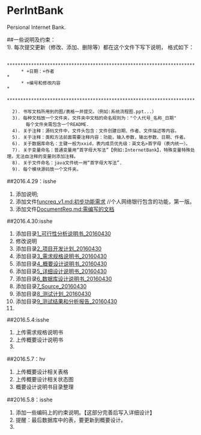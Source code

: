 # PerIntBank  
Persional Internet Bank.

##一些说明及约束：  
      1). 每次提交更新（修改、添加、删除等）都在这个文件下写下说明， 格式如下：  
      
      　　**********************************************************************  
      　　* +日期：+作者                                                       *  
      　　* +编号和修改内容                                                    *  
      　　**********************************************************************    
      
      2). 书写文档所用到的图/表格一并提交。（例如:系统流程图.ppt...）    
      3). 每种文档放一个文件夹，文件夹中文档的命名规则为："个人代号_名称_日期"  
           每个文件夹需包含一个README.  
      4). 关于注释：源码文件中，文件头包含：文件创建日期、作者、文件描述等内容。
      5). 关于注释：类和方法前面需要注释内容：功能，输入参数，输出参数、日期、作者。  
      6). 关于数据库命名：主键一般为xxid，表内成员优先级：英文名>首字母（表内统一）。
      7). 关于变量命名：普通变量用“首字母大写法”【例如:InternetBank】，特殊变量特殊处理。无法自注释的变量则添加注释。  
      8). 关于文件命名：java文件统一用“首字母大写法”.
      9). 每个模块源码放一个文件夹。
      
      
##2016.4.29：isshe  
1. 添加说明;  
2. 添加文件[funcreq_v1.md:初步功能需求](https://github.com/OurScream/PerIntBank/blob/master/funcreq.md)                 //个人网络银行包含的功能，第一版。  
3. 添加文件[DocumentReq.md:需编写的文档](https://github.com/OurScream/PerIntBank/blob/master/DocumentReq_v1.md)  
  

##2016.4.30:isshe  
1. 添加目录[1_可行性分析说明书_20160430](https://github.com/OurScream/PerIntBank/tree/master/1_%E5%8F%AF%E8%A1%8C%E6%80%A7%E7%A0%94%E7%A9%B6%E6%8A%A5%E5%91%8A_20160430)  
2. 修改说明  
3. 添加目录[2_项目开发计划_20160430](https://github.com/OurScream/PerIntBank/tree/master/2_%E9%A1%B9%E7%9B%AE%E5%BC%80%E5%8F%91%E8%AE%A1%E5%88%92_20160430)  
4. 添加目录[3_需求规格说明书_20160430](https://github.com/OurScream/PerIntBank/tree/master/3_%E9%9C%80%E6%B1%82%E8%A7%84%E6%A0%BC%E8%AF%B4%E6%98%8E%E4%B9%A6_20160430)  
5. 添加目录[4_概要设计说明书_20160430](https://github.com/OurScream/PerIntBank/tree/master/4_%E6%A6%82%E8%A6%81%E8%AE%BE%E8%AE%A1%E8%AF%B4%E6%98%8E%E4%B9%A6_20160430)  
6. 添加目录[5_详细设计说明书_20160430](https://github.com/OurScream/PerIntBank/tree/master/5_%E8%AF%A6%E7%BB%86%E8%AE%BE%E8%AE%A1%E8%AF%B4%E6%98%8E%E4%B9%A6_20160430)  
7. 添加目录[6_数据库设计说明书_20160430](https://github.com/OurScream/PerIntBank/tree/master/6_%E6%95%B0%E6%8D%AE%E5%BA%93%E8%AE%BE%E8%AE%A1%E8%AF%B4%E6%98%8E%E4%B9%A6_20160430)  
8. 添加目录[7_Source_20160430](https://github.com/OurScream/PerIntBank/tree/master/7_Source_20160430)  
9. 添加目录[8_测试计划_20160430](https://github.com/OurScream/PerIntBank/tree/master/8_%E6%B5%8B%E8%AF%95%E8%AE%A1%E5%88%92_20160430)  
10. 添加目录[9_测试结果和分析报告_20160430](https://github.com/OurScream/PerIntBank/tree/master/9_%E6%B5%8B%E8%AF%95%E7%BB%93%E6%9E%9C%E5%92%8C%E5%88%86%E6%9E%90%E6%8A%A5%E5%91%8A_20160430)  
11. 

##2016.5.4:isshe
1. 上传需求规格说明书  
2. 上传概要设计说明书  
3. 

##2016.5.7：hv
1. 上传概要设计相关表格
2. 上传概要设计相关状态图
3. 概要设计说明书目录整理

##2016.5.8：isshe
1. 添加一些编码上的约束说明。【这部分完善后写入详细设计】
2. 提醒：最后数据库中的表，要更新到概要设计。
3. 
